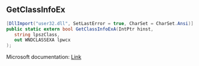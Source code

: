 ## GetClassInfoEx

```csharp
[DllImport("user32.dll", SetLastError = true, CharSet = CharSet.Ansi)] [return: MarshalAs(UnmanagedType.Bool)]
public static extern bool GetClassInfoExA(IntPtr hinst,
   string lpszClass,
   out WNDCLASSEXA lpwcx
);
```

Microsoft documentation: [Link](https://docs.microsoft.com/en-us/windows/win32/api/winuser/nf-winuser-getclassinfoexa)
